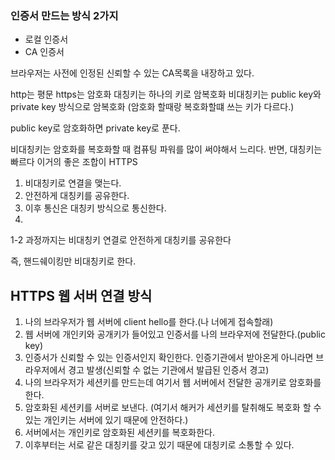 ### 인증서 만드는 방식 2가지

- 로컬 인증서
- CA 인증서

브라우저는 사전에 인정된 신뢰할 수 있는 CA목록을 내장하고 있다.

http는 평문  https는 암호화
대칭키는 하나의 키로 암복호화
비대칭키는 public key와 private key 방식으로 암복호화 (암호화 할때랑 복호화할떄 쓰는 키가 다르다.)

public key로 암호화하면 private key로 푼다.

비대칭키는 암호화를 복호화할 때 컴퓨팅 파워를 많이 써야해서 느리다. 반면, 대칭키는 빠르다 이거의 좋은 조합이 HTTPS

1. 비대칭키로 연결을 맺는다.
2. 안전하게 대칭키를 공유한다.
3. 이후 통신은 대칭키 방식으로 통신한다.
4. 
1-2 과정까지는 비대칭키 연결로 안전하게 대칭키를 공유한다

즉, 핸드쉐이킹만 비대칭키로 한다.

## HTTPS 웹 서버 연결 방식
1. 나의 브라우저가 웹 서버에 client hello를 한다.(나 너에게 접속할래)
2. 웹 서버에 개인키와 공개키가 들어있고 인증서를 나의 브라우저에 전달한다.(public key)
3. 인증서가 신뢰할 수 있는 인증서인지 확인한다. 인증기관에서 받아온게 아니라면 브라우저에서 경고 발생(신뢰할 수 없는 기관에서 발급된 인증서 경고)
4. 나의 브라우저가 세션키를 만드는데 여기서 웹 서버에서 전달한 공개키로 암호화를 한다.
5. 암호화된 세션키를 서버로 보낸다. (여기서 해커가 세션키를 탈취해도 복호화 할 수 있는 개인키는 서버에 있기 때문에 안전하다.)
6. 서버에서는 개인키로 암호화된 세션키를 복호화한다.
7. 이후부터는 서로 같은 대칭키를 갖고 있기 때문에 대칭키로 소통할 수 있다.